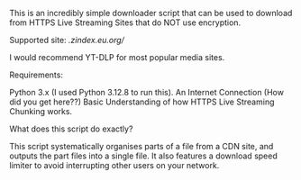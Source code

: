 This is an incredibly simple downloader script that can be used to download from HTTPS Live Streaming Sites that do NOT use encryption.

Supported site: *.zindex.eu.org/*

I would recommend YT-DLP for most popular media sites.

Requirements:

Python 3.x (I used Python 3.12.8 to run this).
An Internet Connection (How did you get here??)
Basic Understanding of how HTTPS Live Streaming Chunking works.

What does this script do exactly?

This script systematically organises parts of a file from a CDN site, and outputs the part files into a single file. It also features a download speed limiter to avoid interrupting other users on your network.
